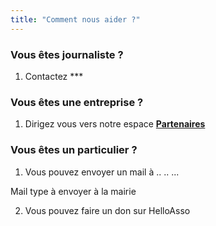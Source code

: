 ```yaml
---
title: "Comment nous aider ?"
---
```


### Vous êtes journaliste ?

1. Contactez ***

### Vous êtes une entreprise ?

1. Dirigez vous vers notre espace [**Partenaires**](/partenaires)

### Vous êtes un particulier ?

1. Vous pouvez envoyer un mail à ..
..
...

Mail type à envoyer à la mairie

2. Vous pouvez faire un don sur HelloAsso
